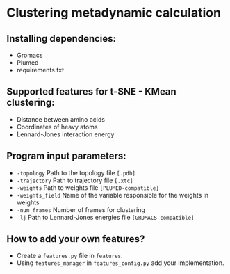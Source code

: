 # Clustering metadynamic calculation

## Installing dependencies:

- Gromacs
- Plumed
- requirements.txt

## Supported features for t-SNE - KMean clustering:

- Distance between amino acids
- Coordinates of heavy atoms
- Lennard-Jones interaction energy

## Program input parameters:

- `-topology` Path to the topology file `[.pdb]`
- `-trajectory` Path to trajectory file `[.xtc]`
- `-weights` Path to weights file `[PLUMED-compatible]`
- `-weights_field` Name of the variable responsible for the weights in weights
- `-num_frames` Number of frames for clustering
- `-lj` Path to Lennard-Jones energies file `[GROMACS-compatible]`

## How to add your own features?

- Create a `features.py` file in `features`. 
- Using `features_manager` in `features_config.py` add your implementation.

